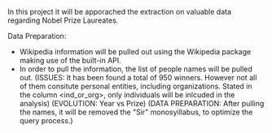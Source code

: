 In this project it will be apporached the extraction on valuable data regarding Nobel Prize Laureates.

Data Preparation:

- Wikipedia information will be pulled out using the Wikipedia package making use of the built-in API.
- In order to pull the information, the list of people names will be pulled out. 
(ISSUES: It has been found a total of 950 winners. However not all of them consitute personal entities, including organizations. Stated in the column <ind_or_org>, only individuals will be inlcuded in the analysis)
(EVOLUTION: Year vs Prize)
(DATA PREPARATION: After pulling the names, it will be removed the "Sir" monosyillabus, to optimize the query process.)